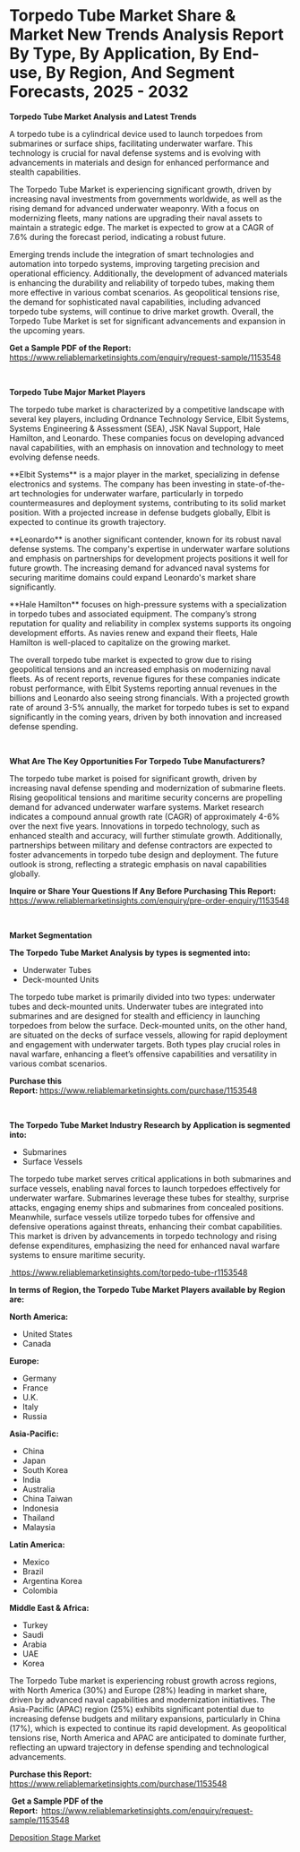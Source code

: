 <p><h1>Torpedo Tube Market Share & Market New Trends Analysis Report By Type, By Application, By End-use, By Region, And Segment Forecasts, 2025 - 2032</h1></p><p><strong>Torpedo Tube Market Analysis and Latest Trends</strong></p>
<p><p>A torpedo tube is a cylindrical device used to launch torpedoes from submarines or surface ships, facilitating underwater warfare. This technology is crucial for naval defense systems and is evolving with advancements in materials and design for enhanced performance and stealth capabilities.</p><p>The Torpedo Tube Market is experiencing significant growth, driven by increasing naval investments from governments worldwide, as well as the rising demand for advanced underwater weaponry. With a focus on modernizing fleets, many nations are upgrading their naval assets to maintain a strategic edge. The market is expected to grow at a CAGR of 7.6% during the forecast period, indicating a robust future.</p><p>Emerging trends include the integration of smart technologies and automation into torpedo systems, improving targeting precision and operational efficiency. Additionally, the development of advanced materials is enhancing the durability and reliability of torpedo tubes, making them more effective in various combat scenarios. As geopolitical tensions rise, the demand for sophisticated naval capabilities, including advanced torpedo tube systems, will continue to drive market growth. Overall, the Torpedo Tube Market is set for significant advancements and expansion in the upcoming years.</p></p>
<p><strong>Get a Sample PDF of the Report:&nbsp;</strong> <a href="https://www.reliablemarketinsights.com/enquiry/request-sample/1153548?utm_campaign=2013&utm_medium=2&utm_source=Github&utm_content=ia&utm_term=19022025&utm_id=torpedo-tube">https://www.reliablemarketinsights.com/enquiry/request-sample/1153548</a></p>
<p>&nbsp;</p>
<p><strong>Torpedo Tube Major Market Players</strong></p>
<p><p>The torpedo tube market is characterized by a competitive landscape with several key players, including Ordnance Technology Service, Elbit Systems, Systems Engineering & Assessment (SEA), JSK Naval Support, Hale Hamilton, and Leonardo. These companies focus on developing advanced naval capabilities, with an emphasis on innovation and technology to meet evolving defense needs.</p><p>**Elbit Systems** is a major player in the market, specializing in defense electronics and systems. The company has been investing in state-of-the-art technologies for underwater warfare, particularly in torpedo countermeasures and deployment systems, contributing to its solid market position. With a projected increase in defense budgets globally, Elbit is expected to continue its growth trajectory.</p><p>**Leonardo** is another significant contender, known for its robust naval defense systems. The company's expertise in underwater warfare solutions and emphasis on partnerships for development projects positions it well for future growth. The increasing demand for advanced naval systems for securing maritime domains could expand Leonardo's market share significantly.</p><p>**Hale Hamilton** focuses on high-pressure systems with a specialization in torpedo tubes and associated equipment. The company’s strong reputation for quality and reliability in complex systems supports its ongoing development efforts. As navies renew and expand their fleets, Hale Hamilton is well-placed to capitalize on the growing market.</p><p>The overall torpedo tube market is expected to grow due to rising geopolitical tensions and an increased emphasis on modernizing naval fleets. As of recent reports, revenue figures for these companies indicate robust performance, with Elbit Systems reporting annual revenues in the billions and Leonardo also seeing strong financials. With a projected growth rate of around 3-5% annually, the market for torpedo tubes is set to expand significantly in the coming years, driven by both innovation and increased defense spending.</p></p>
<p>&nbsp;</p>
<p><strong>What Are The Key Opportunities For Torpedo Tube Manufacturers?</strong></p>
<p><p>The torpedo tube market is poised for significant growth, driven by increasing naval defense spending and modernization of submarine fleets. Rising geopolitical tensions and maritime security concerns are propelling demand for advanced underwater warfare systems. Market research indicates a compound annual growth rate (CAGR) of approximately 4-6% over the next five years. Innovations in torpedo technology, such as enhanced stealth and accuracy, will further stimulate growth. Additionally, partnerships between military and defense contractors are expected to foster advancements in torpedo tube design and deployment. The future outlook is strong, reflecting a strategic emphasis on naval capabilities globally.</p></p>
<p><strong>Inquire or Share Your Questions If Any Before Purchasing This Report:</strong> <a href="https://www.reliablemarketinsights.com/enquiry/pre-order-enquiry/1153548?utm_campaign=2013&utm_medium=2&utm_source=Github&utm_content=ia&utm_term=19022025&utm_id=torpedo-tube">https://www.reliablemarketinsights.com/enquiry/pre-order-enquiry/1153548</a></p>
<p>&nbsp;</p>
<p><strong>Market Segmentation</strong></p>
<p><strong>The Torpedo Tube Market Analysis by types is segmented into:</strong></p>
<p><ul><li>Underwater Tubes</li><li>Deck-mounted Units</li></ul></p>
<p><p>The torpedo tube market is primarily divided into two types: underwater tubes and deck-mounted units. Underwater tubes are integrated into submarines and are designed for stealth and efficiency in launching torpedoes from below the surface. Deck-mounted units, on the other hand, are situated on the decks of surface vessels, allowing for rapid deployment and engagement with underwater targets. Both types play crucial roles in naval warfare, enhancing a fleet’s offensive capabilities and versatility in various combat scenarios.</p></p>
<p><strong>Purchase this Report:&nbsp;</strong><a href="https://www.reliablemarketinsights.com/purchase/1153548?utm_campaign=2013&utm_medium=2&utm_source=Github&utm_content=ia&utm_term=19022025&utm_id=torpedo-tube">https://www.reliablemarketinsights.com/purchase/1153548</a></p>
<p>&nbsp;</p>
<p><strong>The Torpedo Tube Market Industry Research by Application is segmented into:</strong></p>
<p><ul><li>Submarines</li><li>Surface Vessels</li></ul></p>
<p><p>The torpedo tube market serves critical applications in both submarines and surface vessels, enabling naval forces to launch torpedoes effectively for underwater warfare. Submarines leverage these tubes for stealthy, surprise attacks, engaging enemy ships and submarines from concealed positions. Meanwhile, surface vessels utilize torpedo tubes for offensive and defensive operations against threats, enhancing their combat capabilities. This market is driven by advancements in torpedo technology and rising defense expenditures, emphasizing the need for enhanced naval warfare systems to ensure maritime security.</p></p>
<p><a href="https://www.reliablemarketinsights.com/torpedo-tube-r1153548?utm_campaign=2013&utm_medium=2&utm_source=Github&utm_content=ia&utm_term=19022025&utm_id=torpedo-tube">&nbsp;https://www.reliablemarketinsights.com/torpedo-tube-r1153548</a></p>
<p><strong>In terms of Region, the Torpedo Tube Market Players available by Region are:</strong></p>
<p>
    <p> <strong> North America: </strong>
        <ul>
            <li>United States</li>
            <li>Canada</li>
        </ul>
        </p> 
    <p> <strong> Europe: </strong>
        <ul>
            <li>Germany</li>
            <li>France</li>
            <li>U.K.</li>
            <li>Italy</li>
            <li>Russia</li>
        </ul>
        </p> 
    <p> <strong> Asia-Pacific: </strong>
        <ul>
            <li>China</li>
            <li>Japan</li>
            <li>South Korea</li>
            <li>India</li>
            <li>Australia</li>
            <li>China Taiwan</li>
            <li>Indonesia</li>
            <li>Thailand</li>
            <li>Malaysia</li>
        </ul>
        </p> 
    <p> <strong> Latin America: </strong>
        <ul>
            <li>Mexico</li>
            <li>Brazil</li>
            <li>Argentina Korea</li>
            <li>Colombia</li>
        </ul>
        </p> 
    <p> <strong> Middle East & Africa: </strong>
        <ul>
            <li>Turkey</li>
            <li>Saudi</li>
            <li>Arabia</li>
            <li>UAE</li>
            <li>Korea</li>
        </ul>
    </p>
    </p>
<p><p>The Torpedo Tube market is experiencing robust growth across regions, with North America (30%) and Europe (28%) leading in market share, driven by advanced naval capabilities and modernization initiatives. The Asia-Pacific (APAC) region (25%) exhibits significant potential due to increasing defense budgets and military expansions, particularly in China (17%), which is expected to continue its rapid development. As geopolitical tensions rise, North America and APAC are anticipated to dominate further, reflecting an upward trajectory in defense spending and technological advancements.</p></p>
<p><strong>Purchase this Report: </strong><a href="https://www.reliablemarketinsights.com/purchase/1153548?utm_campaign=2013&utm_medium=2&utm_source=Github&utm_content=ia&utm_term=19022025&utm_id=torpedo-tube">https://www.reliablemarketinsights.com/purchase/1153548</a></p>
<p>&nbsp;<strong>Get a Sample PDF of the Report:&nbsp;&nbsp;</strong><a href="https://www.reliablemarketinsights.com/enquiry/request-sample/1153548?utm_campaign=2013&utm_medium=2&utm_source=Github&utm_content=ia&utm_term=19022025&utm_id=torpedo-tube">https://www.reliablemarketinsights.com/enquiry/request-sample/1153548</a></p>
<p><strong></strong></p>
<p><p><a href="https://github.com/MariaWashington76/Market-Research-Report-List-1/blob/main/deposition-stage-market.md?utm_campaign=2013&utm_medium=2&utm_source=Github&utm_content=ia&utm_term=19022025&utm_id=torpedo-tube">Deposition Stage Market</a></p></p>